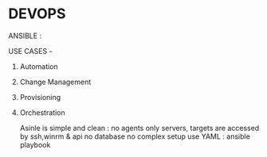 # DEVOPS

ANSIBLE :

USE CASES - 
1. Automation 
2. Change Management
3. Provisioning
4. Orchestration

    Asinle is simple and clean : no agents only servers, targets are accessed by ssh,winrm & api 
    no database
    no complex setup 
    use YAML : ansible playbook


